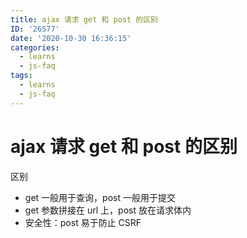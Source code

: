 ```yaml
---
title: ajax 请求 get 和 post 的区别
ID: '26577'
date: '2020-10-30 16:36:15'
categories:
  - learns
  - js-faq
tags:
  - learns
  - js-faq
---
```


# ajax 请求 get 和 post 的区别

区别

- get 一般用于查询，post 一般用于提交
- get 参数拼接在 url 上，post 放在请求体内
- 安全性：post 易于防止 CSRF
 
 
 
